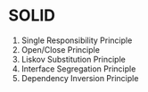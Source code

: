 # SOLID

1. Single Responsibility Principle
2. Open/Close Principle
3. Liskov Substitution Principle
4. Interface Segregation Principle
5. Dependency Inversion Principle
